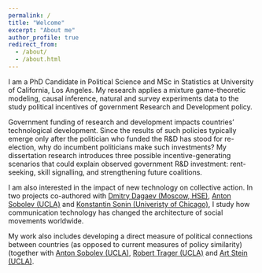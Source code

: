 ```yaml
---
permalink: /
title: "Welcome"
excerpt: "About me"
author_profile: true
redirect_from: 
  - /about/
  - /about.html
---
```


I am a PhD Candidate in Political Science and MSc in Statistics at University of California, Los Angeles. My research applies a mixture game-theoretic modeling, causal inference, natural and survey experiments data to the study political incentives of government Research and Development policy. 

Government funding of research and development impacts countries’ technological development. Since the results of such policies typically emerge only after the politician who funded the R&D has stood for re-election, why do incumbent politicians make such investments? My dissertation research introduces three possible incentive-generating scenarios that could explain observed government R&D investment: rent-seeking, skill signalling, and strengthening future coalitions. 

I am also interested in the impact of new technology on collective action. In two projects  co-authored with [Dmitry Dagaev (Moscow, HSE)](https://www.hse.ru/en/staff/ddagaev), [Anton Sobolev (UCLA)](asobolev.com) and [Konstantin Sonin (Univeristy of Chicago)](https://harris.uchicago.edu/directory/konstantin-sonin), I study how communication technology has changed the architecture of social movements worldwide.

My work also includes developing a direct measure of political connections between countries (as opposed to current measures of policy similarity) (together with [Anton Sobolev (UCLA)](asobolev.com), [Robert Trager (UCLA)](https://polisci.ucla.edu/people/robert-trager ) and [Art Stein (UCLA)](https://polisci.ucla.edu/people/arthur-stein).


